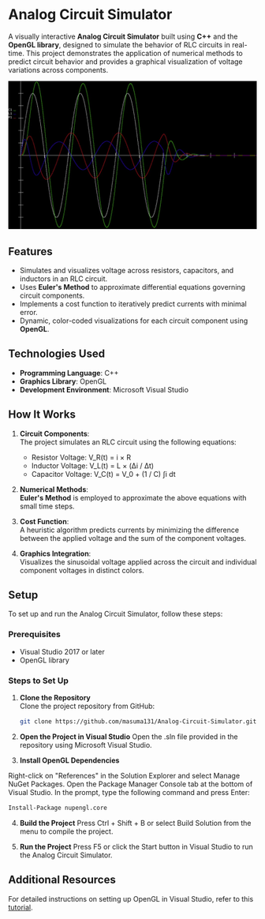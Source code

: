 # Analog Circuit Simulator

A visually interactive **Analog Circuit Simulator** built using **C++** and the **OpenGL library**, designed to simulate the behavior of RLC circuits in real-time. This project demonstrates the application of numerical methods to predict circuit behavior and provides a graphical visualization of voltage variations across components.

![Project Screenshot](SampleRun.png)

## Features

- Simulates and visualizes voltage across resistors, capacitors, and inductors in an RLC circuit.
- Uses **Euler's Method** to approximate differential equations governing circuit components.
- Implements a cost function to iteratively predict currents with minimal error.
- Dynamic, color-coded visualizations for each circuit component using **OpenGL**.

## Technologies Used

- **Programming Language**: C++  
- **Graphics Library**: OpenGL  
- **Development Environment**: Microsoft Visual Studio  

## How It Works

1. **Circuit Components**:  
   The project simulates an RLC circuit using the following equations:
   - Resistor Voltage: V_R(t) = i × R
   - Inductor Voltage: V_L(t) = L × (Δi / Δt)
   - Capacitor Voltage: V_C(t) = V_0 + (1 / C) ∫i dt

2. **Numerical Methods**:  
   **Euler's Method** is employed to approximate the above equations with small time steps.

3. **Cost Function**:  
   A heuristic algorithm predicts currents by minimizing the difference between the applied voltage and the sum of the component voltages.

4. **Graphics Integration**:  
   Visualizes the sinusoidal voltage applied across the circuit and individual component voltages in distinct colors.

## Setup

To set up and run the Analog Circuit Simulator, follow these steps:

### Prerequisites

- Visual Studio 2017 or later
- OpenGL library

### Steps to Set Up

1. **Clone the Repository**  
   Clone the project repository from GitHub:
   ```bash
   git clone https://github.com/masuma131/Analog-Circuit-Simulator.git
    ```
2. **Open the Project in Visual Studio**
Open the .sln file provided in the repository using Microsoft Visual Studio.

3. **Install OpenGL Dependencies**

Right-click on "References" in the Solution Explorer and select Manage NuGet Packages.
Open the Package Manager Console tab at the bottom of Visual Studio.
In the prompt, type the following command and press Enter:
```bash
Install-Package nupengl.core
```

4. **Build the Project**
Press Ctrl + Shift + B or select Build Solution from the menu to compile the project.

5. **Run the Project**
Press F5 or click the Start button in Visual Studio to run the Analog Circuit Simulator.

## Additional Resources
For detailed instructions on setting up OpenGL in Visual Studio, refer to this [tutorial](https://content.byui.edu/file/2315e65e-a34a-48d3-814d-4175a2b74ed5/1/intro/165-opengl-visualStudio2017.html).

